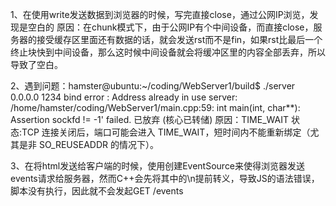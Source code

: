 1、在使用write发送数据到浏览器的时候，写完直接close，通过公网IP浏览，发现是空白的
原因：在chunk模式下，由于公网IP有个中间设备，而直接close，服务器的接受缓存区里面还有数据的话，就会发送rst而不是fin，如果rst比最后一个终止块快到中间设备，那么这时候中间设备就会将缓冲区里的内容全部丢弃，所以导致了空白。


2、遇到问题：hamster@ubuntu:~/coding/WebServer1/build$ ./server 0.0.0.0 1234 bind error : Address already in use server: /home/hamster/coding/WebServer1/main.cpp:59: int main(int, char**): Assertion sockfd != -1' failed. 已放弃 (核心已转储)
原因：TIME_WAIT 状态:TCP 连接关闭后，端口可能会进入 TIME_WAIT，短时间内不能重新绑定（尤其是非 SO_REUSEADDR 的情况下）。

3、在将html发送给客户端的时候，使用创建EventSource来使得浏览器发送events请求给服务器，然而C++会先将其中的\n提前转义，导致JS的语法错误，脚本没有执行，因此就不会发起GET /events